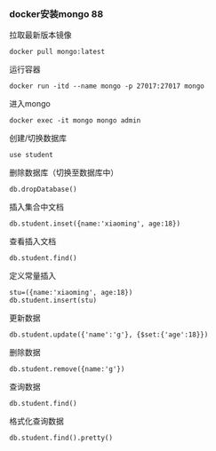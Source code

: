 ### docker安装mongo 88 

拉取最新版本镜像

```shell
docker pull mongo:latest
```

运行容器

```shell
docker run -itd --name mongo -p 27017:27017 mongo
```

进入mongo

```shell
docker exec -it mongo mongo admin
```

创建/切换数据库

```shell
use student
```

删除数据库（切换至数据库中）

```shell
db.dropDatabase()
```

插入集合中文档

```shell
db.student.inset({name:'xiaoming', age:18})
```

查看插入文档

```shell
db.student.find()
```

定义常量插入

```shell
stu=({name:'xiaoming', age:18})
db.student.insert(stu)
```

更新数据

```shell
db.student.update({'name':'g'}, {$set:{'age':18}})
```

删除数据

```shell
db.student.remove({name:'g'})
```

查询数据

```shell
db.student.find()
```

格式化查询数据

```shell
db.student.find().pretty()
```

